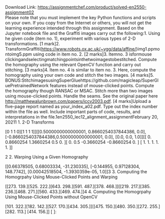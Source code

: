 Download Link: https://assignmentchef.com/product/solved-en2550-assignment02
<br>
Please note that you must implement the key Python functions and scripts on your own. If you copy from the Internet or others, you will not get the learning experience intended through this assignment. Based on the Jupyter notebook file and the Graffiti images carry out the following:1. Using he given code (item no. 1), experiment with various types of 2-D transformations. [1 mark]2. TransformGraffiti(https://www.robots.ox.ac.uk/~vgg/data/affine/)img1.ppmontoimg5.ppm using code in item no. 2. [2 marks]3. Itemno. 3 isformouse clickingandselectingmatchingpointsinthetwoimagestobestitched. Compute the homography using the relevant OpenCV function and carry out stitching. [3 marks]4. Item no. 4 is similar to item no. 3. Here, compute the homography using your own code and stitch the two images. [4 marks]5. BONUS:StitchimagesusingSuperGluehttps://github.com/magicleap/SuperGluePretrainedNetwork features instead of mouse-clicked points. Compute the homography though RANSAC or MSAC. Stitch more than two images using mouse-clicked points. Handle the seams. See the original paper here http://matthewalunbrown.com/papers/iccv2003.pdf. [4 marks]Upload a five-page report named as your_index_a02.pdf. Type out the index number within the file as well. Include important parts of code, results, and interpretations in the file.1en2550_lec12_alignment_assignmentFebruary 20, 20211 1. 2-D Transforms

[0 1 1 0][1 1 1 1]][[0.5000000000000001, 0.8660254037844386, 0.0], [-0.8660254037844386,0.5000000000000001, 0.0], [0.0, 0.0, 1.0]][[ 0. 0.8660254 1.3660254 0.5 0. ][ 0. 0.5 -0.3660254 -0.8660254 0. ] [ 1. 1. 1. 1. 1. ]]

2 2. Warping Using a Given Homography

[[0.66378505, 0.68003334, -31.230335], [-0.144955, 0.97128304, 148.7742], [0.00042518504, -1.3930359e-05, 1.0]]3 3. Computing the Homogrpahy Using Mouse-Clicked Points and Warping

[[273. 139.][525. 222.][643. 298.][591. 487.][378. 468.]][[219. 217.][385. 236.][468. 271.][560. 433.][469. 474.]]4 4. Computing the Homogrpahy Using Mouse-Clicked Points without OpenCV

[101. 322.][182. 142.][527. 170.][434. 305.]][[475. 150.][480. 350.][272. 255.][282. 113.] [414. 156.]] [ ]: